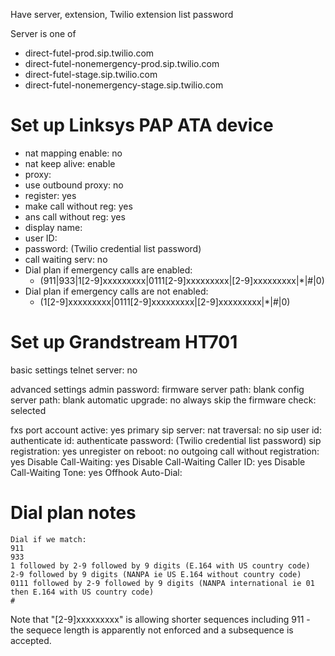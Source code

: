 Have server, extension, Twilio extension list password

Server is one of
- direct-futel-prod.sip.twilio.com
- direct-futel-nonemergency-prod.sip.twilio.com
- direct-futel-stage.sip.twilio.com
- direct-futel-nonemergency-stage.sip.twilio.com

# Set up Linksys PAP ATA device

- nat mapping enable: no
- nat keep alive: enable
- proxy: <server>
- use outbound proxy: no
- register: yes
- make call without reg: yes
- ans call without reg: yes
- display name: <extension>
- user ID: <extension>
- password: (Twilio credential list password)
- call waiting serv: no
- Dial plan if emergency calls are enabled:
  - (911|933|1[2-9]xxxxxxxxx|0111[2-9]xxxxxxxxx|[2-9]xxxxxxxxx|*|#|0)
- Dial plan if emergency calls are not enabled:
  - (1[2-9]xxxxxxxxx|0111[2-9]xxxxxxxxx|[2-9]xxxxxxxxx|*|#|0)

# Set up Grandstream HT701

basic settings
telnet server: no

advanced settings
admin password:
firmware server path: blank
config server path: blank
automatic upgrade: no
always skip the firmware check: selected

fxs port
account active: yes
primary sip server: <server>
nat traversal: no
sip user id: <extension>
authenticate id: <extension>
authenticate password: (Twilio credential list password)
sip registration: yes
unregister on reboot: no
outgoing call without registration: yes
Disable Call-Waiting: yes
Disable Call-Waiting Caller ID: yes
Disable Call-Waiting Tone: yes
Offhook Auto-Dial:

# Dial plan notes

    Dial if we match:
    911
    933
    1 followed by 2-9 followed by 9 digits (E.164 with US country code)
    2-9 followed by 9 digits (NANPA ie US E.164 without country code)
    0111 followed by 2-9 followed by 9 digits (NANPA international ie 01 then E.164 with US country code)
    #

Note that "[2-9]xxxxxxxxx" is allowing shorter sequences including 911 - the sequece length is apparently not enforced and a subsequence is accepted.
